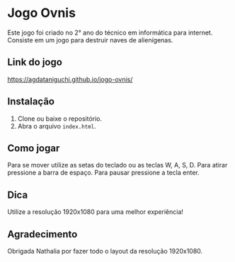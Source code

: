# Jogo Ovnis
Este jogo foi criado no 2° ano do técnico em informática para internet. Consiste em um jogo para destruir naves de alienígenas.

## Link do jogo
https://agdataniguchi.github.io/jogo-ovnis/

## Instalação
1. Clone ou baixe o repositório.
2. Abra o arquivo `index.html`.

## Como jogar
Para se mover utilize as setas do teclado ou as teclas W, A, S, D.
Para atirar pressione a barra de espaço.
Para pausar pressione a tecla enter.

## Dica
Utilize a resolução 1920x1080 para uma melhor experiência!

## Agradecimento
Obrigada Nathalia por fazer todo o layout da resolução 1920x1080.
